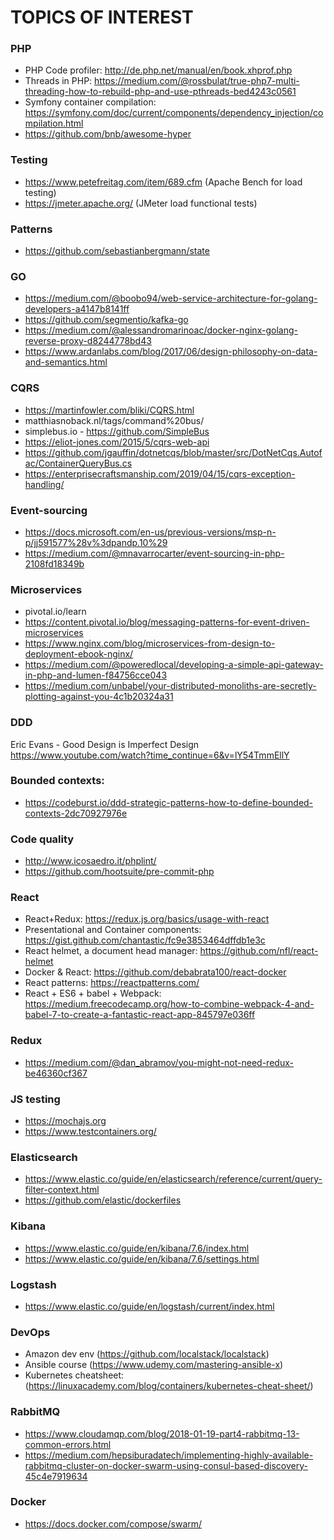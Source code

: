 # TOPICS OF INTEREST

### PHP
- PHP Code profiler: http://de.php.net/manual/en/book.xhprof.php
- Threads in PHP: https://medium.com/@rossbulat/true-php7-multi-threading-how-to-rebuild-php-and-use-pthreads-bed4243c0561
- Symfony container compilation: https://symfony.com/doc/current/components/dependency_injection/compilation.html
- https://github.com/bnb/awesome-hyper

### Testing
- https://www.petefreitag.com/item/689.cfm (Apache Bench for load testing)
- https://jmeter.apache.org/ (JMeter load functional tests)

### Patterns
- https://github.com/sebastianbergmann/state

### GO
- https://medium.com/@boobo94/web-service-architecture-for-golang-developers-a4147b8141ff
- https://github.com/segmentio/kafka-go
- https://medium.com/@alessandromarinoac/docker-nginx-golang-reverse-proxy-d8244778bd43
- https://www.ardanlabs.com/blog/2017/06/design-philosophy-on-data-and-semantics.html

### CQRS
- https://martinfowler.com/bliki/CQRS.html
- matthiasnoback.nl/tags/command%20bus/
- simplebus.io - https://github.com/SimpleBus
- https://eliot-jones.com/2015/5/cqrs-web-api
- https://github.com/jgauffin/dotnetcqs/blob/master/src/DotNetCqs.Autofac/ContainerQueryBus.cs
- https://enterprisecraftsmanship.com/2019/04/15/cqrs-exception-handling/

### Event-sourcing
- https://docs.microsoft.com/en-us/previous-versions/msp-n-p/jj591577%28v%3dpandp.10%29
- https://medium.com/@mnavarrocarter/event-sourcing-in-php-2108fd18349b

### Microservices
- pivotal.io/learn
- https://content.pivotal.io/blog/messaging-patterns-for-event-driven-microservices
- https://www.nginx.com/blog/microservices-from-design-to-deployment-ebook-nginx/
- https://medium.com/@poweredlocal/developing-a-simple-api-gateway-in-php-and-lumen-f84756cce043
- https://medium.com/unbabel/your-distributed-monoliths-are-secretly-plotting-against-you-4c1b20324a31

### DDD
Eric Evans - Good Design is Imperfect Design
https://www.youtube.com/watch?time_continue=6&v=lY54TmmEllY

### Bounded contexts:
- https://codeburst.io/ddd-strategic-patterns-how-to-define-bounded-contexts-2dc70927976e

### Code quality
- http://www.icosaedro.it/phplint/
- https://github.com/hootsuite/pre-commit-php

### React
- React+Redux: https://redux.js.org/basics/usage-with-react
- Presentational and Container components: https://gist.github.com/chantastic/fc9e3853464dffdb1e3c
- React helmet, a document head manager: https://github.com/nfl/react-helmet
- Docker & React: https://github.com/debabrata100/react-docker
- React patterns: https://reactpatterns.com/
- React + ES6 + babel + Webpack: https://medium.freecodecamp.org/how-to-combine-webpack-4-and-babel-7-to-create-a-fantastic-react-app-845797e036ff

### Redux
- https://medium.com/@dan_abramov/you-might-not-need-redux-be46360cf367

### JS testing
- https://mochajs.org
- https://www.testcontainers.org/

### Elasticsearch
- https://www.elastic.co/guide/en/elasticsearch/reference/current/query-filter-context.html
- https://github.com/elastic/dockerfiles

### Kibana
- https://www.elastic.co/guide/en/kibana/7.6/index.html
- https://www.elastic.co/guide/en/kibana/7.6/settings.html

### Logstash
- https://www.elastic.co/guide/en/logstash/current/index.html

### DevOps
- Amazon dev env (https://github.com/localstack/localstack)
- Ansible course (https://www.udemy.com/mastering-ansible-x)
- Kubernetes cheatsheet: (https://linuxacademy.com/blog/containers/kubernetes-cheat-sheet/)

### RabbitMQ
- https://www.cloudamqp.com/blog/2018-01-19-part4-rabbitmq-13-common-errors.html
- https://medium.com/hepsiburadatech/implementing-highly-available-rabbitmq-cluster-on-docker-swarm-using-consul-based-discovery-45c4e7919634

### Docker
- https://docs.docker.com/compose/swarm/

